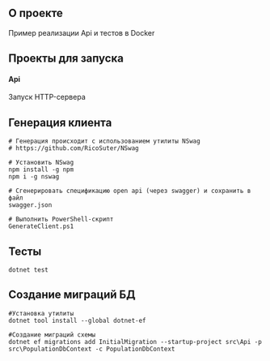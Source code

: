 ## О проекте
Пример реализации Api и тестов в Docker

## Проекты для запуска
#### Api
Запуск HTTP-сервера

## Генерация клиента
```shell
# Генерация происходит с использованием утилиты NSwag
# https://github.com/RicoSuter/NSwag

# Установить NSwag
npm install -g npm
npm i -g nswag

# Сгенерировать спецификацию open api (через swagger) и сохранить в файл
swagger.json

# Выполнить PowerShell-скрипт
GenerateClient.ps1
```

## Тесты
```shell
dotnet test
```

## Создание миграций БД

```shell
#Установка утилиты
dotnet tool install --global dotnet-ef

#Создание миграций схемы
dotnet ef migrations add InitialMigration --startup-project src\Api -p src\PopulationDbContext -c PopulationDbContext
```

